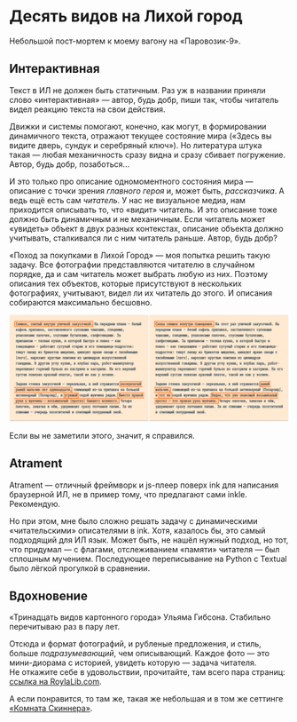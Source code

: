 # Десять видов на Лихой город

Небольшой пост-мортем к моему вагону на «Паровозик-9».

## Интерактивная

Текст в ИЛ не должен быть статичным. Раз уж в названии приняли слово «интерактивная» — автор, будь добр, пиши так, чтобы читатель видел реакцию текста на свои действия.

Движки и системы помогают, конечно, как могут, в формировании динамичного текста, отражают текущее состояние мира («Здесь вы видите  дверь, сундук и серебряный ключ»). Но литература штука такая — любая механичность сразу видна и сразу сбивает погружение. Автор, будь добр, позаботься…

И это только про описание одномоментного состояния мира — описание с точки зрения *главного героя* и, может быть, *рассказчика*. А ведь ещё есть сам *читатель*. У нас не визуальное медиа, нам приходится описывать то, что «видит» читатель. И это описание тоже должно быть динамичным и не механичным. Если читатель может «увидеть» объект в двух разных контекстах, описание объекта должно учитывать, сталкивался ли с ним читатель раньше. Автор, будь добр?

«Поход за покупками в Лихой Город» — моя попытка решить такую задачу. Все фотографии представляются читателю в случайном порядке, да и сам читатель может выбрать любую из них. Поэтому описания тех объектов, которые присутствуют в нескольких фотографиях, учитывают, видел ли их читатель до этого. И описания собираются максимально бесшовно.

![](./пример.png)

Если вы не заметили этого, значит, я справился.

## Atrament

Atrament — отличный фреймворк и js-плеер поверх ink для написания браузерной ИЛ, не в пример тому, что предлагают сами inkle. Рекомендую.

Но при этом, мне было сложно решать задачу с динамическими «читательскими» описателями в ink. Хотя, казалось бы, это самый подходящий для ИЛ язык.  Может быть, не нашёл нужный подход, но тот, что придумал — с флагами, отслеживанием «памяти» читателя — был сплошным мучением. Последующее переписывание на Python с Textual было лёгкой прогулкой в сравнении.

## Вдохновение

«Тринадцать видов картонного города» Ульяма Гибсона. Стабильно перечитываю раз в пару лет.

Отсюда и формат фотографий, и рубленые предложения, и стиль, больше *подразумевающий*, чем описывающий. Каждое фото — это мини-диорама с историей, увидеть которую — задача читателя.  
Не откажите себе в удовольствии, прочитайте, там всего пара страниц: [ссылка на RoylaLib.com](https://royallib.com/read/gibson_uilyam/13_foto_kartonnogo_goroda.html#0).

А если понравится, то там же, такая же небольшая и в том же сеттинге [«Комната Скиннера»](https://royallib.com/read/gibson_uilyam/komnata_skinnera.html#0).

